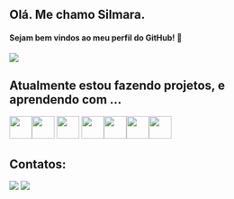 ## Olá. Me chamo Silmara.
#### Sejam bem vindos ao meu perfil do GitHub! :green_heart:
<img src="https://media.tenor.com/OKLkZ1Um5HIAAAAC/mad-typing.gif" />

## Atualmente estou fazendo projetos, e aprendendo com ...
<img src="https://cdn.jsdelivr.net/gh/devicons/devicon/icons/html5/html5-original-wordmark.svg" width="40" height="40"/><img src="https://cdn.jsdelivr.net/gh/devicons/devicon/icons/css3/css3-plain-wordmark.svg" width="40" height="40"/>
<img src="https://cdn.jsdelivr.net/gh/devicons/devicon/icons/javascript/javascript-original.svg" width="40" height="40"/>
<img src="https://img.icons8.com/external-tal-revivo-shadow-tal-revivo/512/external-mongodb-a-cross-platform-document-oriented-database-program-logo-shadow-tal-revivo.png" width="40" height="40"/><img src="https://img.icons8.com/officel/512/express-js.png" width="40" height="40"/><img src="https://img.icons8.com/officel/512/react.png" width="40" height="40"/><img src="https://img.icons8.com/fluency/512/node-js.png" width="40" height="40"/>

##  Contatos:
<div>
  <a href = "mailto:maarasilva.1994@gmail.com"><img src="https://img.shields.io/badge/Gmail-D14836?style=for-the-badge&logo=gmail&logoColor=white" target="_blank"></a>
<a href="https://www.linkedin.com/in/silmara-m-6471aa236/" target="_blank"><img src="https://img.shields.io/badge/-LinkedIn-%230077B5?style=for-the-badge&logo=linkedin&logoColor=white" target="_blank"></a>   
</div>

